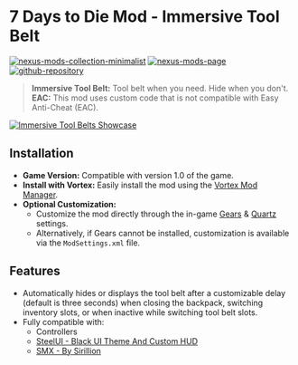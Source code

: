 # 7 Days to Die Mod - Immersive Tool Belt

[![nexus-mods-collection-minimalist](https://img.shields.io/badge/Collection-Minimalist%20-bf4848?style=flat-square&logo=nexusmods)](https://next.nexusmods.com/7daystodie/collections/epfqzi) [![nexus-mods-page](https://img.shields.io/badge/Mod-Immersive%20Tool%20Belt%20-bf4848?style=flat-square&logo=nexusmods)](https://www.nexusmods.com/7daystodie/mods/5649) [![github-repository](https://img.shields.io/badge/Open-Source-2ea44f?style=flat-square&logo=github)](https://github.com/rdok/7dtd_immersive_tool_belt)

> **Immersive Tool Belt:** Tool belt when you need. Hide when you don't.  
> **EAC:** This mod uses custom code that is not compatible with Easy Anti-Cheat (EAC).

[![Immersive Tool Belts Showcase](https://github.com/rdok/7dtd_immersive_tool_belt/blob/main/documentation/showcase.gif?raw=true)](https://www.nexusmods.com/7daystodie/mods/5649)

## Installation

- **Game Version:** Compatible with version 1.0 of the game.
- **Install with Vortex:** Easily install the mod using the [Vortex Mod Manager](https://www.nexusmods.com/about/vortex/).
- **Optional Customization:**
  - Customize the mod directly through the in-game [Gears](https://www.nexusmods.com/7daystodie/mods/4017) & [Quartz](https://www.nexusmods.com/7daystodie/mods/2409/) settings.
  - Alternatively, if Gears cannot be installed, customization is available via the `ModSettings.xml` file.

   
## Features
- Automatically hides or displays the tool belt after a customizable delay (default is three seconds) when closing the backpack, switching inventory slots, or when inactive while switching tool belt slots.
- Fully compatible with:
  - Controllers
  - [SteelUI - Black UI Theme And Custom HUD](https://www.nexusmods.com/7daystodie/mods/5131)
  - [SMX - By Sirillion](https://www.nexusmods.com/7daystodie/mods/22)
